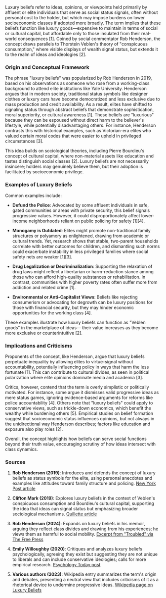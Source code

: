 Luxury beliefs refer to ideas, opinions, or viewpoints held primarily by affluent or elite individuals that serve as social status signals, often without personal cost to the holder, but which may impose burdens on lower socioeconomic classes if adopted more broadly. The term implies that these beliefs function like luxury goods—expensive to maintain in terms of social or cultural capital, but affordable only to those insulated from their real-world consequences [1]. Coined by social commentator Rob Henderson, the concept draws parallels to Thorstein Veblen's theory of "conspicuous consumption," where visible displays of wealth signal status, but extends it to the realm of ideas and ideologies [2].

### Origin and Conceptual Framework
The phrase "luxury beliefs" was popularized by Rob Henderson in 2019, based on his observations as someone who rose from a working-class background to attend elite institutions like Yale University. Henderson argues that in modern society, traditional status symbols like designer clothes or luxury cars have become democratized and less exclusive due to mass production and credit availability. As a result, elites have shifted to signaling status through abstract beliefs that demonstrate sophistication, moral superiority, or cultural awareness [1]. These beliefs are "luxurious" because they can be espoused without direct harm to the believer's lifestyle, while potentially disadvantaging others. For instance, Henderson contrasts this with historical examples, such as Victorian-era elites who valued certain moral codes that were easier to uphold in privileged circumstances [3].

This idea builds on sociological theories, including Pierre Bourdieu's concept of cultural capital, where non-material assets like education and tastes distinguish social classes [2]. Luxury beliefs are not necessarily insincere; holders may genuinely believe them, but their adoption is facilitated by socioeconomic privilege.

### Examples of Luxury Beliefs
Common examples include:

- **Defund the Police**: Advocated by some affluent individuals in safe, gated communities or areas with private security, this belief signals progressive values. However, it could disproportionately affect lower-income neighborhoods reliant on public policing for safety [1][4].
  
- **Monogamy is Outdated**: Elites might promote non-traditional family structures or polyamory as enlightened, drawing from academic or cultural trends. Yet, research shows that stable, two-parent households correlate with better outcomes for children, and dismantling such norms could exacerbate instability in less privileged families where social safety nets are weaker [1][3].

- **Drug Legalization or Decriminalization**: Supporting the relaxation of drug laws might reflect a libertarian or harm-reduction stance among those who can afford high-quality substances or rehabilitation. In contrast, communities with higher poverty rates often suffer more from addiction and related crime [1].

- **Environmental or Anti-Capitalist Views**: Beliefs like rejecting consumerism or advocating for degrowth can be luxury positions for those with financial security, but they may hinder economic opportunities for the working class [4].

These examples illustrate how luxury beliefs can function as "Veblen goods" in the marketplace of ideas— their value increases as they become more exclusive or counterintuitive [2].

### Implications and Criticisms
Proponents of the concept, like Henderson, argue that luxury beliefs perpetuate inequality by allowing elites to virtue-signal without accountability, potentially influencing policy in ways that harm the less fortunate [1]. This can contribute to cultural divides, as seen in political polarization where elite opinions dominate media and academia [3].

Critics, however, contend that the term is overly simplistic or politically motivated. For instance, some argue it dismisses valid progressive ideas as mere status games, ignoring evidence-based arguments for reforms like police accountability [4]. Others note that "luxury beliefs" could apply to conservative views, such as trickle-down economics, which benefit the wealthy while burdening others [5]. Empirical studies on belief formation suggest that socioeconomic status influences opinions, but not always in the unidirectional way Henderson describes; factors like education and exposure also play roles [2].

Overall, the concept highlights how beliefs can serve social functions beyond their truth value, encouraging scrutiny of how ideas intersect with class dynamics.

### Sources
1. **Rob Henderson (2019)**: Introduces and defends the concept of luxury beliefs as status symbols for the elite, using personal anecdotes and examples like attitudes toward family structure and policing. [New York Post article](https://nypost.com/2019/08/17/luxury-beliefs-are-the-latest-status-symbol-for-rich-americans/)

2. **Clifton Mark (2019)**: Explores luxury beliefs in the context of Veblen's conspicuous consumption and Bourdieu's cultural capital, supporting the idea that ideas can signal status but emphasizing broader sociological mechanisms. [Quillette article](https://quillette.com/2019/11/16/thorstein-veblens-theory-of-the-leisure-class-involves-fraudulent-behavior/)

3. **Rob Henderson (2024)**: Expands on luxury beliefs in his memoir, arguing they reflect class divides and drawing from his experiences; he views them as harmful to social mobility. [Excerpt from "Troubled" via The Free Press](https://www.thefp.com/p/luxury-beliefs-rob-henderson-troubled-memoir)

4. **Emily Willoughby (2020)**: Critiques and analyzes luxury beliefs psychologically, agreeing they exist but suggesting they are not unique to liberals and can include conservative ideologies; calls for more empirical research. [Psychology Today post](https://www.psychologytoday.com/us/blog/uniquely-human/202001/what-are-luxury-beliefs)

5. **Various authors (2023)**: Wikipedia entry summarizes the term's origin and debates, presenting a neutral view that includes criticisms of it as a rhetorical device to undermine progressive ideas. [Wikipedia page on Luxury Beliefs](https://en.wikipedia.org/wiki/Luxury_beliefs)